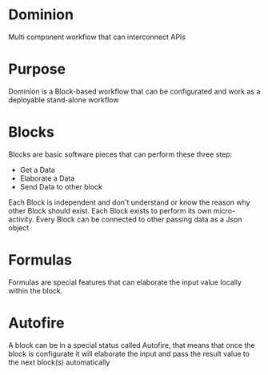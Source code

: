 # Dominion
Multi component workflow that can interconnect APIs
# Purpose
Dominion is a Block-based workflow that can be configurated and work as a deployable stand-alone workflow
# Blocks
Blocks are basic software pieces that can perform these three step:
- Get a Data
- Elaborate a Data
- Send Data to other block

Each Block is independent and don't understand or know the reason why other Block should exist. Each Block exists to perform its own micro-activity.
Every Block can be connected to other passing data as a Json object
# Formulas
Formulas are special features that can elaborate the input value locally within the block.
# Autofire
A block can be in a special status called Autofire, that means that once the block is configurate it will elaborate the input and pass the result value to the next block(s) automatically

